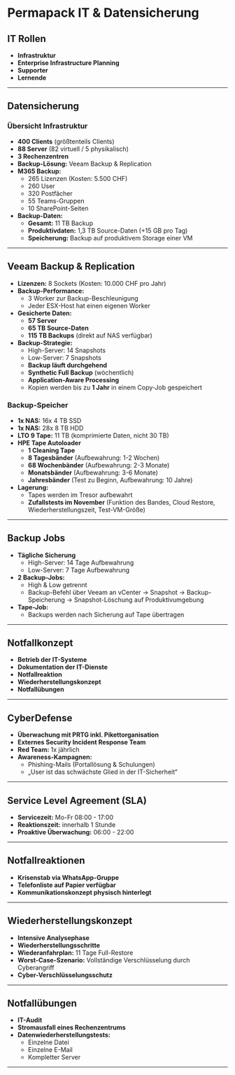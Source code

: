 # **Permapack IT & Datensicherung**

## **IT Rollen**
- **Infrastruktur**
- **Enterprise Infrastructure Planning**
- **Supporter**
- **Lernende**

---

## **Datensicherung**
### **Übersicht Infrastruktur**
- **400 Clients** (größtenteils Clients)
- **88 Server** (82 virtuell / 5 physikalisch)
- **3 Rechenzentren**
- **Backup-Lösung:** Veeam Backup & Replication
- **M365 Backup:**  
  - 265 Lizenzen (Kosten: 5.500 CHF)
  - 260 User
  - 320 Postfächer
  - 55 Teams-Gruppen
  - 10 SharePoint-Seiten
- **Backup-Daten:**
  - **Gesamt:** 11 TB Backup
  - **Produktivdaten:** 1,3 TB Source-Daten (+15 GB pro Tag)
  - **Speicherung:** Backup auf produktivem Storage einer VM

---

## **Veeam Backup & Replication**
- **Lizenzen:** 8 Sockets (Kosten: 10.000 CHF pro Jahr)
- **Backup-Performance:**
  - 3 Worker zur Backup-Beschleunigung
  - Jeder ESX-Host hat einen eigenen Worker
- **Gesicherte Daten:**
  - **57 Server**
  - **65 TB Source-Daten**
  - **115 TB Backups** (direkt auf NAS verfügbar)
- **Backup-Strategie:**
  - High-Server: 14 Snapshots
  - Low-Server: 7 Snapshots
  - **Backup läuft durchgehend**
  - **Synthetic Full Backup** (wöchentlich)
  - **Application-Aware Processing**
  - Kopien werden bis zu **1 Jahr** in einem Copy-Job gespeichert

### **Backup-Speicher**
- **1x NAS:** 16x 4 TB SSD
- **1x NAS:** 28x 8 TB HDD
- **LTO 9 Tape:** 11 TB (komprimierte Daten, nicht 30 TB)
- **HPE Tape Autoloader**
  - **1 Cleaning Tape**
  - **8 Tagesbänder** (Aufbewahrung: 1-2 Wochen)
  - **68 Wochenbänder** (Aufbewahrung: 2-3 Monate)
  - **Monatsbänder** (Aufbewahrung: 3-6 Monate)
  - **Jahresbänder** (Test zu Beginn, Aufbewahrung: 10 Jahre)
- **Lagerung:**
  - Tapes werden im Tresor aufbewahrt
  - **Zufallstests im November** (Funktion des Bandes, Cloud Restore, Wiederherstellungszeit, Test-VM-Größe)

---

## **Backup Jobs**
- **Tägliche Sicherung**
  - High-Server: 14 Tage Aufbewahrung
  - Low-Server: 7 Tage Aufbewahrung
- **2 Backup-Jobs:**
  - High & Low getrennt
  - Backup-Befehl über Veeam an vCenter → Snapshot → Backup-Speicherung → Snapshot-Löschung auf Produktivumgebung
- **Tape-Job:**
  - Backups werden nach Sicherung auf Tape übertragen

---

## **Notfallkonzept**
- **Betrieb der IT-Systeme**
- **Dokumentation der IT-Dienste**
- **Notfallreaktion**
- **Wiederherstellungskonzept**
- **Notfallübungen**

---

## **CyberDefense**
- **Überwachung mit PRTG inkl. Pikettorganisation**
- **Externes Security Incident Response Team**
- **Red Team:** 1x jährlich
- **Awareness-Kampagnen:**
  - Phishing-Mails (Portallösung & Schulungen)
  - „User ist das schwächste Glied in der IT-Sicherheit“

---

## **Service Level Agreement (SLA)**
- **Servicezeit:** Mo-Fr 08:00 - 17:00
- **Reaktionszeit:** innerhalb 1 Stunde
- **Proaktive Überwachung:** 06:00 - 22:00

---

## **Notfallreaktionen**
- **Krisenstab via WhatsApp-Gruppe**
- **Telefonliste auf Papier verfügbar**
- **Kommunikationskonzept physisch hinterlegt**

---

## **Wiederherstellungskonzept**
- **Intensive Analysephase**
- **Wiederherstellungsschritte**
- **Wiederanfahrplan:** 11 Tage Full-Restore
- **Worst-Case-Szenario:** Vollständige Verschlüsselung durch Cyberangriff
- **Cyber-Verschlüsselungsschutz**

---

## **Notfallübungen**
- **IT-Audit**
- **Stromausfall eines Rechenzentrums**
- **Datenwiederherstellungstests:**
  - Einzelne Datei
  - Einzelne E-Mail
  - Kompletter Server

---

